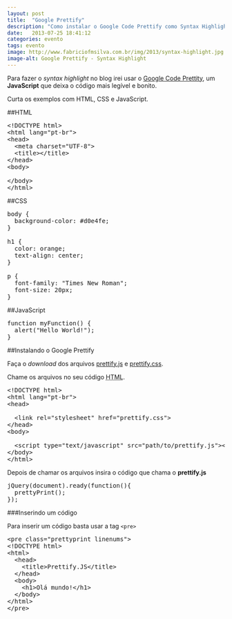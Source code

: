 ```yaml
---
layout: post
title:  "Google Prettify"
description: "Como instalar o Google Code Prettify como Syntax Highlighter"
date:   2013-07-25 18:41:12
categories: evento
tags: evento
image: http://www.fabriciofmsilva.com.br/img/2013/syntax-highlight.jpg
image-alt: Google Prettify - Syntax Highlight
---
```


Para fazer o <i lang="en" class="idiomatic" title="Destaque de sintaxe">syntax highlight</i> no blog irei usar o [Google Code Prettity](https://code.google.com/p/google-code-prettify/), um **JavaScript** que deixa o código mais legível e bonito.

Curta os exemplos com HTML, CSS e JavaScript.

##HTML

<pre class="lang-html prettyprint linenums">
&lt;!DOCTYPE html&gt;
&lt;html lang=&quot;pt-br&quot;&gt;
&lt;head&gt;
  &lt;meta charset=&quot;UTF-8&quot;&gt;
  &lt;title&gt;&lt;/title&gt;
&lt;/head&gt;
&lt;body&gt;
  
&lt;/body&gt;
&lt;/html&gt;
</pre>

##CSS

<pre class="lang-css prettyprint linenums">
body {
  background-color: #d0e4fe;
}

h1 {
  color: orange;
  text-align: center;
}

p {
  font-family: &quot;Times New Roman&quot;;
  font-size: 20px;
}
</pre>

##JavaScript

<pre class="lang-js prettyprint linenums">
function myFunction() {
  alert(&quot;Hello World!&quot;);
}
</pre>

##Instalando o Google Prettify

Faça o <i lang="en" class="idiomatic">download</i> dos arquivos [prettify.js](http://google-code-prettify.googlecode.com/svn/trunk/src/prettify.js) e [prettify.css](http://google-code-prettify.googlecode.com/svn/trunk/src/prettify.css).

Chame os arquivos no seu código <abbr title="HyperText Markup Language">HTML</abbr>.

<pre class="lang-html prettyprint linenums">
&lt;!DOCTYPE html&gt;
&lt;html lang=&quot;pt-br&quot;&gt;
&lt;head&gt;
  <!-- Insira o prettify.css dentro da tag head -->
  &lt;link rel=&quot;stylesheet&quot; href=&quot;prettify.css&quot;&gt;
&lt;/head&gt;
&lt;body&gt;
  <!-- Insira o prettify.js no final do documento, antes de fechar a tag body -->
  &lt;script type=&quot;text/javascript&quot; src=&quot;path/to/prettify.js&quot;&gt;&lt;/script&gt;
&lt;/body&gt;
&lt;/html&gt;
</pre>

Depois de chamar os arquivos insira o código que chama o **prettify.js**

<pre class="lang-js prettyprint linenums">
jQuery(document).ready(function(){
  prettyPrint();
});
</pre>

###Inserindo um código

Para inserir um código basta usar a tag <code>&lt;pre&gt;</code>

<pre class="lang-html prettyprint linenums">
&lt;pre class=&quot;prettyprint linenums&quot;&gt;
&lt;!DOCTYPE html&gt;
&lt;html&gt;
  &lt;head&gt;
    &lt;title&gt;Prettify.JS&lt;/title&gt;
  &lt;/head&gt;
  &lt;body&gt;
    &lt;h1&gt;Olá mundo!&lt;/h1&gt;
  &lt;/body&gt;
&lt;/html&gt;
&lt;/pre&gt;
</pre>